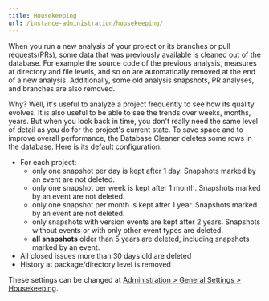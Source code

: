 ```yaml
---
title: Housekeeping
url: /instance-administration/housekeeping/
---
```


When you run a new analysis of your project or its branches or pull requests(PRs), some data that was previously available is cleaned out of the database. For example the source code of the previous analysis, measures at directory and file levels, and so on are automatically removed at the end of a new analysis. Additionally, some old analysis snapshots, PR analyses, and branches are also removed.

Why? Well, it's useful to analyze a project frequently to see how its quality evolves. It is also useful to be able to see the trends over weeks, months, years. But when you look back in time, you don't really need the same level of detail as you do for the project's current state. To save space and to improve overall performance, the Database Cleaner deletes some rows in the database. Here is its default configuration:

* For each project:
  * only one snapshot per day is kept after 1 day. Snapshots marked by an event are not deleted.
  * only one snapshot per week is kept after 1 month. Snapshots marked by an event are not deleted.
  * only one snapshot per month is kept after 1 year. Snapshots marked by an event are not deleted.
  * only snapshots with version events are kept after 2 years. Snapshots without events or with only other event types are deleted.
  * **all snapshots** older than 5 years are deleted, including snapshots marked by an event. 
* All closed issues more than 30 days old are deleted
* History at package/directory level is removed

These settings can be changed at [Administration > General Settings > Housekeeping](/#sonarqube-admin#/admin/settings?category=housekeeping).

